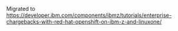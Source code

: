 Migrated to https://developer.ibm.com/components/ibmz/tutorials/enterprise-chargebacks-with-red-hat-openshift-on-ibm-z-and-linuxone/
